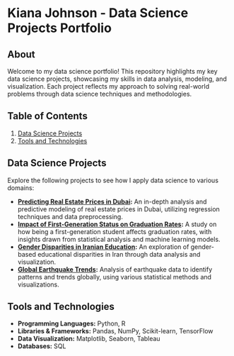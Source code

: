 # Kiana Johnson - Data Science Projects Portfolio

## About
Welcome to my data science portfolio! This repository highlights my key data science projects, showcasing my skills in data analysis, modeling, and visualization. Each project reflects my approach to solving real-world problems through data science techniques and methodologies.

## Table of Contents
1. [Data Science Projects](#data-science-projects)
2. [Tools and Technologies](#tools-and-technologies)
   
## Data Science Projects
Explore the following projects to see how I apply data science to various domains:

- **[Predicting Real Estate Prices in Dubai](#):** An in-depth analysis and predictive modeling of real estate prices in Dubai, utilizing regression techniques and data preprocessing.
- **[Impact of First-Generation Status on Graduation Rates](#):** A study on how being a first-generation student affects graduation rates, with insights drawn from statistical analysis and machine learning models.
- **[Gender Disparities in Iranian Education](#):** An exploration of gender-based educational disparities in Iran through data analysis and visualization.
- **[Global Earthquake Trends](#):** Analysis of earthquake data to identify patterns and trends globally, using various statistical methods and visualizations.

## Tools and Technologies
- **Programming Languages:** Python, R
- **Libraries & Frameworks:** Pandas, NumPy, Scikit-learn, TensorFlow
- **Data Visualization:** Matplotlib, Seaborn, Tableau
- **Databases:** SQL
